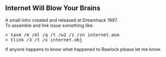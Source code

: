 Internet Will Blow Your Brains
------------------------------

A small intro created and released at Dreamhack 1997.  
To assemble and link issue something like:
<pre>
> tasm /m /ml /q /t /w2 /z /zn internet.asm
> tlink /3 /t /x internet.obj
</pre>  
If anyone happens to know what happened to Rawlock
please let me know.
